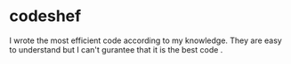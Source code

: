 # codeshef

I wrote the most efficient code according to my knowledge. They are easy to understand but I can't gurantee that it is the best code .
